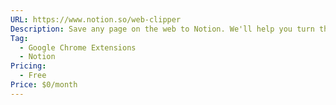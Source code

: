 ```yaml
---
URL: https://www.notion.so/web-clipper
Description: Save any page on the web to Notion. We'll help you turn them into action.
Tag:
  - Google Chrome Extensions
  - Notion
Pricing:
  - Free
Price: $0/month
---
```

